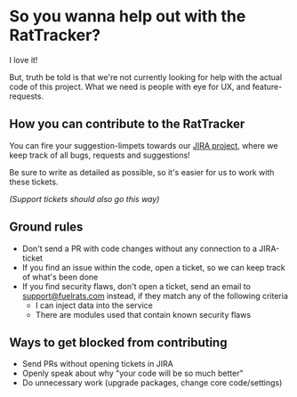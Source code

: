 # So you wanna help out with the RatTracker?

I love it!

But, truth be told is that we're not currently looking for help with the actual code of this project. What we need is people with eye for UX, and feature-requests.

## How you can contribute to the RatTracker

You can fire your suggestion-limpets towards our [JIRA project](https://jira.fuelrats.com/projects/RTE/), where we keep track of all bugs, requests and suggestions!

Be sure to write as detailed as possible, so it's easier for us to work with these tickets.

_(Support tickets should also go this way)_

## Ground rules

-   Don't send a PR with code changes without any connection to a JIRA-ticket
-   If you find an issue within the code, open a ticket, so we can keep track of what's been done
-   If you find security flaws, don't open a ticket, send an email to support@fuelrats.com instead, if they match any of the following criteria
    -   I can inject data into the service
    -   There are modules used that contain known security flaws

## Ways to get blocked from contributing

-   Send PRs without opening tickets in JIRA
-   Openly speak about why "your code will be so much better"
-   Do unnecessary work (upgrade packages, change core code/settings)
